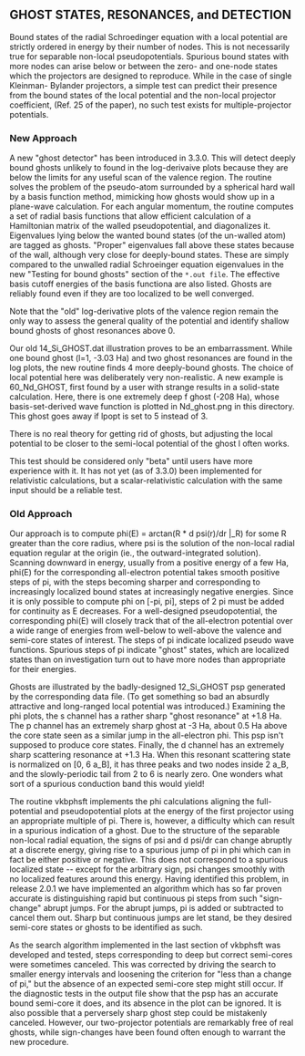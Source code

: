﻿## GHOST STATES, RESONANCES, and DETECTION

Bound states of the radial Schroedinger equation with a local potential are
strictly ordered in energy by their number of nodes.  This is not necessarily
true for separable non-local pseudopotentials.  Spurious bound states with
more nodes can arise below or between the zero- and one-node states which the
projectors are designed to reproduce.  While in the case of single Kleinman-
Bylander projectors, a simple test can predict their presence from the bound 
states of the local potential and the non-local projector coefficient,
(Ref. 25 of the paper), no such test exists for multiple-projector potentials.

### New Approach

A new "ghost detector" has been introduced in 3.3.0.  This will detect
deeply bound ghosts unlikely to found in the log-derivaive plots because
they are below the limits for any useful scan of the valence region.
The routine solves the problem of the pseudo-atom surrounded by a spherical
hard wall by a basis function method, mimicking how ghosts would show up
in a plane-wave calculation.  For each angular momentum, the routine computes
a set of radial basis functions that allow efficient calculation of a 
Hamiltonian matrix of the walled pseudopotential, and diagonalizes it.  
Eigenvalues lying below the wanted bound states (of the un-walled atom)
are tagged as ghosts.  "Proper" eigenvalues fall above these states because
of the wall, although very close for deeply-bound states.  These are 
simply compared to the unwalled radial Schroeinger equation eigenvalues
in the new "Testing for bound ghosts" section of the `*.out file`. The
effective basis cutoff energies of the basis functiona are also listed.
Ghosts are reliably found even if they are too localized to be well converged.

Note that the "old" log-derivative plots of the valence region remain the
only way to assess the general quality of the potential and identify
shallow  bound ghosts of ghost resonances above 0.

Our old 14_Si_GHOST.dat illustration proves to be an embarrassment.  While
one bound ghost (l=1, -3.03 Ha) and two ghost resonances are found in the
log plots, the new routine finds 4 more deeply-bound ghosts.  The choice
of local potential here was deliberately very non-realistic.  A new
example is 60_Nd_GHOST, first found by a user with strange results in
a solid-state calculation.  Here, there is one extremely deep f ghost
(-208 Ha), whose basis-set-derived wave function is plotted in Nd_ghost.png
in this directory.  This ghost goes away if lpopt is set to 5 instead of 3.

There is no real theory for getting rid of ghosts, but adjusting the local
potential to be closer to the semi-local potential of the ghost l often
works.

This test should be considered only "beta" until users have more experience
with it.  It has not yet (as of 3.3.0) been implemented for relativistic
calculations, but a scalar-relativistic calculation with the same input
should be a reliable test.

### Old Approach

Our approach is to compute phi(E) = arctan(R * d psi(r)/dr |_R) for some R 
greater than the core radius, where psi is the solution of the non-local 
radial equation regular at the origin (ie., the outward-integrated solution).
Scanning downward in energy, usually from a positive energy of a few Ha, phi(E)
for the corresponding all-electron potential takes smooth positive steps
of pi, with the steps becoming sharper and corresponding to increasingly
localized bound states at increasingly negative energies.  Since it is only
possible to compute phi on [-pi, pi], steps of 2 pi must be added for
continuity as E decreases.  For a well-designed pseudopotential, the
corresponding phi(E) will closely track that of the all-electron potential
over a wide range of energies from well-below to well-above the valence
and semi-core states of interest.  The steps of pi indicate localized
pseudo wave functions.  Spurious steps of pi indicate "ghost" states, which
are localized states than on investigation turn out to have more nodes
than appropriate for their energies.

Ghosts are illustrated by the badly-designed 12_Si_GHOST psp generated by
the corresponding data file.  (To get something so bad an absurdly attractive
and long-ranged local potential was introduced.)  Examining the phi plots,
the s channel has a rather sharp "ghost resonance" at +1.8 Ha.  The p channel
has an extremely sharp ghost at -3 Ha, about 0.5 Ha above the core state
seen as a similar jump in the all-electron phi.  This psp isn't supposed to
produce core states.  Finally, the d channel has an extremely sharp
scattering resonance at +1.3 Ha.  When this resonant scattering state
is normalized on [0, 6 a_B], it has three peaks and two nodes inside 2 a_B,
and the slowly-periodic tail from 2 to 6 is nearly zero.  One wonders
what sort of a spurious conduction band this would yield!

The routine vkbphsft implements the phi calculations aligning the full-
potential and pseudopotential plots at the energy of the first projector
using an appropriate multiple of pi.  There is, however, a difficulty
which can result in a spurious indication of a ghost.  Due to the structure
of the separable non-local radial equation, the signs of psi and d psi/dr
can change abruptly at a discrete energy, giving rise to a spurious jump
of pi in phi which can in fact be either positive or negative.  This does
not correspond to a spurious localized state -- except for the arbitrary
sign, psi changes smoothly with no localized features around this energy.
Having identified this problem, in release 2.0.1 we have implemented
an algorithm which has so far proven accurate is distinguishing rapid but
continuous pi steps from such "sign-change" abrupt jumps.  For the abrupt
jumps, pi is added or subtracted to cancel them out.  Sharp but continuous
jumps are let stand, be they desired semi-core states or ghosts to be
identified as such.

As the search algorithm implemented in the last section of vkbphsft was
developed and tested, steps corresponding to deep but correct semi-cores
were sometimes canceled.  This was corrected by driving the search to
smaller energy intervals and loosening the criterion for "less than a
change of pi," but the absence of an expected semi-core step might still
occur.  If the diagnostic tests in the output file show that the psp has
an accurate bound semi-core it does, and its absence in the plot can be
ignored.  It is also possible that a perversely sharp ghost step could
be mistakenly canceled.  However, our two-projector potentials are
remarkably free of real ghosts, while sign-changes have been found often
enough to warrant the new procedure.
